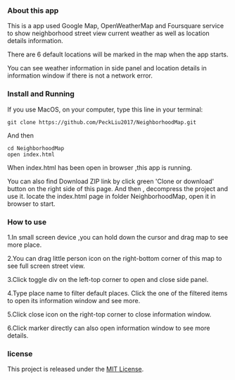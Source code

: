 ### About this app

This is a app used Google Map, OpenWeatherMap and Foursquare service to show neighborhood street view current weather as well as location details information.

There are 6 default locations will be marked in the map when the app starts.

You can see weather information in side panel and location details in information window if there is not a network error.

### Install and Running

If you use MacOS, on your computer, type this line in your terminal:

```
git clone https://github.com/PeckLiu2017/NeighborhoodMap.git
```

And then

```
cd NeighborhoodMap
open index.html
```

When index.html has been open in browser ,this app is running.

You can also find Download ZIP link by click green 'Clone or download' button on the right side of this page. And then , decompress the project and use it. locate the index.html page in folder NeighborhoodMap, open it in browser to start.

### How to use
1.In small screen device ,you can hold down the cursor and drag map to see more place.

2.You can drag little person icon on the right-bottom corner of this map to see full screen street view.

3.Click toggle div on the left-top corner to open and close side panel.

4.Type place name to filter default places. Click the one of the filtered items to open its information window and see more.

5.Click close icon on the right-top corner to close information window.

6.Click marker directly can also open information window to see more details.

### license

This project is released under the [MIT License](https://opensource.org/licenses/MIT).
